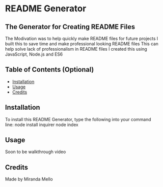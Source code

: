 # README Generator

## The Generator for Creating README Files

The Modivation was to help quickly make README files for future projects
I built this to save time and make professional looking README files
This can help solve lack of professionalism in README files
I created this using JavaScript, Node.js and ES6

## Table of Contents (Optional)

- [Installation](#installation)
- [Usage](#usage)
- [Credits](#credits)

## Installation

To install this README Generator, type the following into your command line:
node install inquirer
node index

## Usage

Soon to be walkthrough video 

## Credits

Made by Miranda Mello

